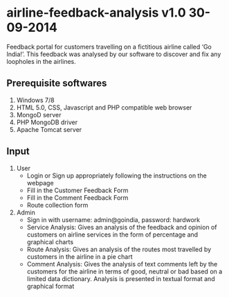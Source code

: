 # airline-feedback-analysis v1.0 30-09-2014
Feedback portal for customers travelling on a fictitious airline called ‘Go India!’. This feedback was analysed by our software to discover and fix any loopholes in the airlines.

Prerequisite softwares
----------------------------------------------
1. Windows 7/8
2. HTML 5.0, CSS, Javascript and PHP compatible web browser
3. MongoD server
4. PHP MongoDB driver
5. Apache Tomcat server

Input
----------------------------------------------
1. User 
   - Login or Sign up appropriately following the instructions on the webpage
   - Fill in the Customer Feedback Form
   - Fill in the Comment Feedback Form
   - Route collection form
2. Admin
   - Sign in with username: admin@goindia, password: hardwork
   - Service Analysis: Gives an analysis of the feedback and opinion of customers on airline services in the form of percentage and       graphical charts
   - Route Analysis: Gives an analysis of the routes most travelled by customers in the airline in a pie chart
   - Comment Analysis: Gives the analysis of text comments left by the customers for the airline in terms of good, neutral or bad based on a limited data dictionary. Analysis is presented in textual format and graphical format
   
   

   


